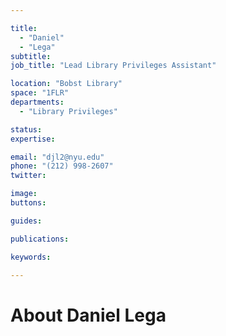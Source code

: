 ```yaml
---

title:
  - "Daniel"
  - "Lega"
subtitle: 
job_title: "Lead Library Privileges Assistant"

location: "Bobst Library"
space: "1FLR"
departments:
  - "Library Privileges"

status: 
expertise:

email: "djl2@nyu.edu"
phone: "(212) 998-2607"
twitter: 

image: 
buttons:

guides:

publications:

keywords:

---
```


# About Daniel Lega


